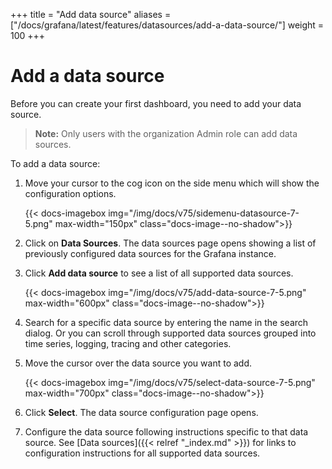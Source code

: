 +++
title = "Add data source"
aliases = ["/docs/grafana/latest/features/datasources/add-a-data-source/"]
weight = 100
+++

# Add a data source

Before you can create your first dashboard, you need to add your data source.

> **Note:** Only users with the organization Admin role can add data sources.

To add a data source:

1. Move your cursor to the cog icon on the side menu which will show the configuration options.
   
    {{< docs-imagebox img="/img/docs/v75/sidemenu-datasource-7-5.png" max-width="150px" class="docs-image--no-shadow">}}

1. Click on **Data Sources**. The data sources page opens showing a list of previously configured data sources for the Grafana instance.

1. Click **Add data source** to see a list of all supported data sources.
   
    {{< docs-imagebox img="/img/docs/v75/add-data-source-7-5.png" max-width="600px" class="docs-image--no-shadow">}}
   
1. Search for a specific data source by entering the name in the search dialog. Or you can scroll through supported data sources grouped into time series, logging, tracing and other categories.

1. Move the cursor over the data source you want to add.

    {{< docs-imagebox img="/img/docs/v75/select-data-source-7-5.png" max-width="700px" class="docs-image--no-shadow">}}
   
1. Click **Select**. The data source configuration page opens.

1. Configure the data source following instructions specific to that data source. See [Data sources]({{< relref "_index.md" >}}) for links to configuration instructions for all supported data sources.



